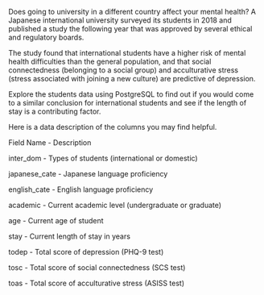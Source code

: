 Does going to university in a different country affect your mental health? A Japanese international university surveyed its students in 2018 and published a study the following year that was approved by several ethical and regulatory boards.

The study found that international students have a higher risk of mental health difficulties than the general population, and that social connectedness (belonging to a social group) and acculturative stress (stress associated with joining a new culture) are predictive of depression.

Explore the students data using PostgreSQL to find out if you would come to a similar conclusion for international students and see if the length of stay is a contributing factor.

Here is a data description of the columns you may find helpful.

Field Name -	Description

inter_dom -	Types of students (international or domestic)

japanese_cate -	Japanese language proficiency

english_cate -	English language proficiency

academic -	Current academic level (undergraduate or graduate)

age -	Current age of student

stay -	Current length of stay in years

todep -	Total score of depression (PHQ-9 test)

tosc -	Total score of social connectedness (SCS test)

toas -	Total score of acculturative stress (ASISS test)


